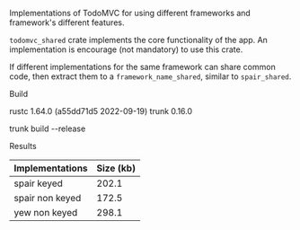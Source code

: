 Implementations of TodoMVC for using different frameworks and framework's
different features.

`todomvc_shared` crate implements the core functionality of the app.
An implementation is encourage (not mandatory) to use this crate.

If different implementations for the same framework can share common code,
then extract them to a `framework_name_shared`, similar to `spair_shared`.

Build

rustc 1.64.0 (a55dd71d5 2022-09-19)
trunk 0.16.0

trunk build --release

Results

| Implementations | Size (kb) |
|-----------------|-----------|
| spair keyed     | 202.1     |
| spair non keyed | 172.5     |
| yew non keyed   | 298.1     |
